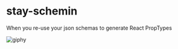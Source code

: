 # stay-schemin
When you re-use your json schemas to generate React PropTypes

![giphy](https://github.com/JLuzz/stay-schemin/assets/6591748/7964bd11-acb4-48ec-9c15-fbf28ef6ec04)
